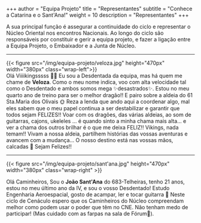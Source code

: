 +++
author = "Equipa Projeto"
title = "Representantes"
subtitle = "Conhece a Catarina e o Sant'Ana!"
weight = 10
description = "Representantes"
+++

A sua principal função é assegurar a continuidade do ciclo e representar o Núcleo Oriental nos encontros Nacionais.
Ao longo do ciclo são responsáveis por constituir e gerir a equipa projeto, e fazer a ligação entre a Equipa Projeto, o Embaixador e a Junta de Núcleo.

---
<!--more-->

{{< figure src="/img/equipa-projeto/veloza.jpg" height="470px" width="380px" class="wrap-left">}}
​  
​
Olá Viiiikingsssss 🤘🏼
Eu sou a Desdentada da equipa, mas há quem me chame de **Veloza**.
Como o meu nome indica, voo com alta velocidade tal como o Desdentado e ambos somos mega ✨desastrados✨.
Estou no meu quarto ano de treino para ser o melhor dragão!! E pairo sobre a aldeia do 61 Sta.Maria dos Olivais 🌞
Reza a lenda que ando aqui a coordenar algo, mal eles sabem que o meu papel continua a ser destabilizar e garantir que todos sejam FELIZES!!
Voar com os dragões, das várias aldeias, ao som de guitarras, cajons, ukeleles … é quando sinto a minha chama mais alta… e ver a chama dos outros brilhar é o que me deixa FELIZ!!
Vikings, nada temam!! Vivam a nossa aldeia, partilhem histórias das vossas aventuras e avancem com a mudança… O nosso destino está nas vossas mãos, calcadas 🤭
Sejam Felizes!!

---

{{< figure src="/img/equipa-projeto/sant'ana.jpg" height="470px" width="380px" class="wrap-right" >}}
​

Olá Caminheiros,
Sou o **João Sant'Ana** do 683-Telheiras, tenho 21 anos, estou no meu último ano da IV, e sou o vosso Desdentado! Estudo Engenharia Aeroespacial, gosto de acampar, ler e tocar guitarra 🤘
Neste ciclo de Cenáculo espero que os Caminheiros do Núcleo compreendam melhor como podem usar o poder que têm no CNE. Não tenham medo de participar! (Mas cuidado com as farpas na sala de Fórum👀).

